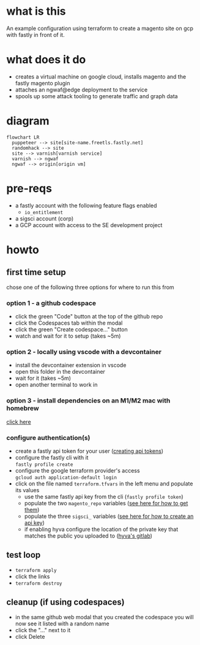 # what is this
An example configuration using terraform to create a magento site on gcp with fastly in front of it.

# what does it do
- creates a virtual machine on google cloud, installs magento and the fastly magento plugin
- attaches an ngwaf@edge deployment to the service
- spools up some attack tooling to generate traffic and graph data

# diagram
```mermaid
flowchart LR
  puppeteer --> site[site-name.freetls.fastly.net]
  randomhack --> site
  site --> varnish[varnish service]
  varnish --> ngwaf
  ngwaf --> origin[origin vm]
```

# pre-reqs
- a fastly account with the following feature flags enabled
  - `io_entitlement`
- a sigsci account (corp)
- a GCP account with access to the SE development project

# howto
## first time setup
chose one of the following three options for where to run this from

### option 1 - a github codespace
- click the green "Code" button at the top of the github repo
- click the Codespaces tab within the modal
- click the green "Create codespace..." button
- watch and wait for it to setup (takes ~5m)

### option 2 - locally using vscode with a devcontainer
- install the devcontainer extension in vscode
- open this folder in the devcontainer
- wait for it (takes ~5m)
- open another terminal to work in

### option 3 - install dependencies on an M1/M2 mac with homebrew
[click here ](README.mac-arm.md)

### configure authentication(s)
- create a fastly api token for your user ([creating api tokens](https://docs.fastly.com/en/guides/using-api-tokens#creating-api-tokens))
- configure the fastly cli with it   
    `fastly profile create`  
- configure the google terraform provider's access  
    `gcloud auth application-default login`
- click on the file named `terraform.tfvars` in the left menu and populate its values
  - use the same fastly api key from the cli (`fastly profile token`)
  - populate the two `magento_repo` variables ([see here for how to get them](https://experienceleague.adobe.com/docs/commerce-operations/installation-guide/prerequisites/authentication-keys.html))  
  - populate the three `sigsci_` variables ([see here for how to create an api key](https://docs.fastly.com/signalsciences/developer/using-our-api/#managing-api-access-tokens))
  - if enabling hyva configure the location of the private key that matches the public you uploaded to ([hyva's gitlab](https://docs.hyva.io/hyva-themes/getting-started/#for-contributions-and-for-technology-partners))

## test loop
- `terraform apply`
- click the links
- `terraform destroy`

## cleanup (if using codespaces)
- in the same github web modal that you created the codespace you will now see it listed with a random name
- click the "..." next to it
- click Delete